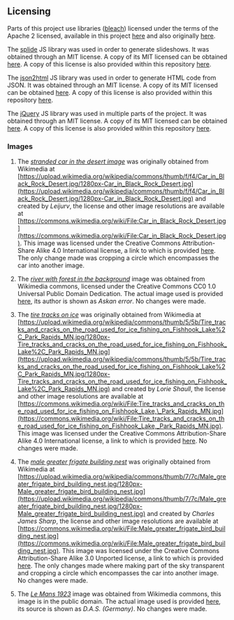 ## Licensing

Parts of this project use libraries ([bleach](https://github.com/mozilla/bleach)) licensed under the terms of the Apache 2 licensed, available in this project [here](./LICENSE-2.0.txt) and also originally [here](http://www.apache.org/licenses/LICENSE-2.0.txt).

The [splide](https://github.com/Splidejs/splide) JS library was used in order to generate slideshows. It was obtained through an
MIT license. A copy of its MIT licensed can be obtained [here](https://github.com/Splidejs/splide). A copy of this license is also provided
within this repository [here](./SPlide_MIT.txt).

The [json2html](https://www.json2html.com/) JS library was used in order to generate HTML code from JSON. It was obtained through an
MIT license. A copy of its MIT licensed can be obtained [here](https://github.com/moappi/json2html/blob/master/LICENSE). A copy of this license is also provided within this repository [here](./json2html_MIT.txt).

The [jQuery](https://openjsf.org/) JS library was used in multiple parts of the project. It was obtained through an
MIT license. A copy of its MIT licensed can be obtained [here](https://github.com/jquery/jquery/blob/main/LICENSE.txt). A copy of this license is also provided within this repository [here](./jQuery_MIT.txt).



### Images

1. The [*stranded car in the desert image*](../server/nginx/images/car_desert_transparent.png) was originally obtained from Wikimedia at [https://upload.wikimedia.org/wikipedia/commons/thumb/f/f4/Car_in_Black_Rock_Desert.jpg/1280px-Car_in_Black_Rock_Desert.jpg](https://upload.wikimedia.org/wikipedia/commons/thumb/f/f4/Car_in_Black_Rock_Desert.jpg/1280px-Car_in_Black_Rock_Desert.jpg) and created by
*Leijurv*, the license and other image resolutions are available at [https://commons.wikimedia.org/wiki/File:Car_in_Black_Rock_Desert.jpg](https://commons.wikimedia.org/wiki/File:Car_in_Black_Rock_Desert.jpg). This image was licensed under the Creative Commons Attribution-Share Alike 4.0 International
license, a link to which is provided [here](https://creativecommons.org/licenses/by-sa/4.0/deed.en).
The only change made was cropping a circle which encompasses the car into another image. 

2. The [*river with forest in the background*](https://commons.wikimedia.org/wiki/File:Storsj%C3%B6n_i_Vindelns_kommun.jpg) image was obtained from Wikimedia commons, licensed under the Creative Commons CC0 1.0 Universal Public Domain Dedication. The actual image used is provided [here](https://upload.wikimedia.org/wikipedia/commons/thumb/6/69/Storsj%C3%B6n_i_Vindelns_kommun.jpg/1280px-Storsj%C3%B6n_i_Vindelns_kommun.jpg),
its author is shown as *Askan error*.
No changes were made. 

3. The [*tire tracks on ice*](https://upload.wikimedia.org/wikipedia/commons/thumb/5/5b/Tire_tracks_and_cracks_on_the_road_used_for_ice_fishing_on_Fishhook_Lake%2C_Park_Rapids_MN.jpg/1280px-Tire_tracks_and_cracks_on_the_road_used_for_ice_fishing_on_Fishhook_Lake%2C_Park_Rapids_MN.jpg) was originally obtained from Wikimedia at [https://upload.wikimedia.org/wikipedia/commons/thumb/5/5b/Tire_tracks_and_cracks_on_the_road_used_for_ice_fishing_on_Fishhook_Lake%2C_Park_Rapids_MN.jpg/1280px-Tire_tracks_and_cracks_on_the_road_used_for_ice_fishing_on_Fishhook_Lake%2C_Park_Rapids_MN.jpg](https://upload.wikimedia.org/wikipedia/commons/thumb/5/5b/Tire_tracks_and_cracks_on_the_road_used_for_ice_fishing_on_Fishhook_Lake%2C_Park_Rapids_MN.jpg/1280px-Tire_tracks_and_cracks_on_the_road_used_for_ice_fishing_on_Fishhook_Lake%2C_Park_Rapids_MN.jpg) and created by
*Lorie Shaull*, the license and other image resolutions are available at [https://commons.wikimedia.org/wiki/File:Tire_tracks_and_cracks_on_the_road_used_for_ice_fishing_on_Fishhook_Lake,\_Park_Rapids_MN.jpg](https://commons.wikimedia.org/wiki/File:Tire_tracks_and_cracks_on_the_road_used_for_ice_fishing_on_Fishhook_Lake,_Park_Rapids_MN.jpg).
This image was licensed under the Creative Commons Attribution-Share Alike 4.0 International license, a link to which is provided [here](https://creativecommons.org/licenses/by-sa/4.0/deed.eng).
No changes were made. 

4. The [*male greater frigate building nest*](https://upload.wikimedia.org/wikipedia/commons/thumb/7/7c/Male_greater_frigate_bird_building_nest.jpg/1280px-Male_greater_frigate_bird_building_nest.jpg) was originally obtained from Wikimedia at [https://upload.wikimedia.org/wikipedia/commons/thumb/7/7c/Male_greater_frigate_bird_building_nest.jpg/1280px-Male_greater_frigate_bird_building_nest.jpg](https://upload.wikimedia.org/wikipedia/commons/thumb/7/7c/Male_greater_frigate_bird_building_nest.jpg/1280px-Male_greater_frigate_bird_building_nest.jpg) and created by
*Charles James Sharp*, the license and other image resolutions are available at [https://commons.wikimedia.org/wiki/File:Male_greater_frigate_bird_building_nest.jpg](https://commons.wikimedia.org/wiki/File:Male_greater_frigate_bird_building_nest.jpg).
This image was licensed under the Creative Commons Attribution-Share Alike 3.0 Unported license, a link to which is provided [here](https://creativecommons.org/licenses/by-sa/3.0/deed.en).
The only changes made where making part of the sky transparent and cropping a circle which encompasses the car into another image.
No changes were made. 

5. The [*Le Mans 1923*](https://commons.wikimedia.org/wiki/File:LeMans_1923.jpg) image was obtained from Wikimedia commons, this image is in the public domain. The actual image used is provided [here](https://upload.wikimedia.org/wikipedia/commons/3/38/LeMans_1923.jpg),
its source is shown as *D.A.S. (Germany)*.
No changes were made. 
